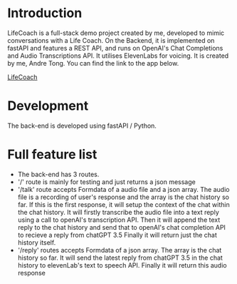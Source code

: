 # Introduction
LifeCoach is a full-stack demo project created by me, developed to mimic conversations with a Life Coach. On the Backend, it is implemented on fastAPI and features a REST API, and runs on OpenAI's Chat Completions and Audio Transcriptions API. It utilises ElevenLabs for voicing. It is created by me, Andre Tong.
You can find the link to the app below.

[LifeCoach](https://lifecoach-frontend.vercel.app/)

# Development
The back-end is developed using fastAPI / Python.

# Full feature list
- The back-end has 3 routes.
- '/' route is mainly for testing and just returns a json message
- '/talk' route accepts Formdata of a audio file and a json array. The audio file is a recording of user's response and the array is the chat history so far.
    If this is the first response, it will setup the context of the chat within the chat history.
    It will firstly transcribe the audio file into a text reply using a call to openAI's transcription API.
    Then it will append the text reply to the chat history and send that to openAI's chat completion API to recieve a reply from chatGPT 3.5
    Finally it will return just the chat history itself.
- '/reply' routes accepts Formdata of a json array. The array is the chat history so far.
    It will send the latest reply from chatGPT 3.5 in the chat history to elevenLab's text to speech API.
    Finally it will return this audio response
